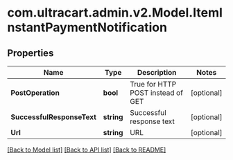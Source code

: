 
# com.ultracart.admin.v2.Model.ItemInstantPaymentNotification

## Properties

Name | Type | Description | Notes
------------ | ------------- | ------------- | -------------
**PostOperation** | **bool** | True for HTTP POST instead of GET | [optional] 
**SuccessfulResponseText** | **string** | Successful response text | [optional] 
**Url** | **string** | URL | [optional] 

[[Back to Model list]](../README.md#documentation-for-models)
[[Back to API list]](../README.md#documentation-for-api-endpoints)
[[Back to README]](../README.md)

